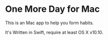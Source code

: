 One More Day for Mac
============

This is an Mac app to help you form habits.

It's Written in Swift, require at least OS X v10.10.
